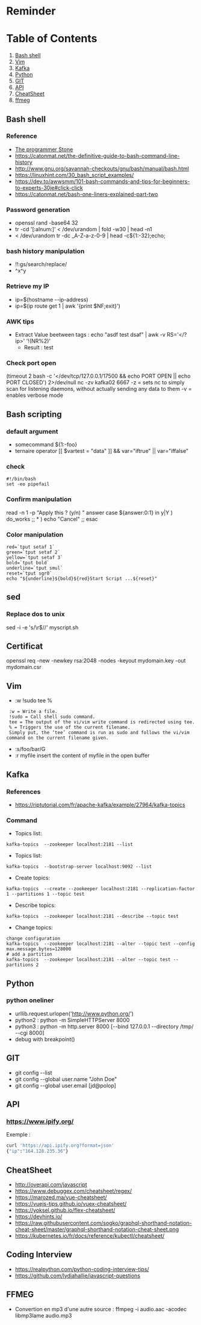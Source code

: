 # Reminder 

# Table of Contents
1. [Bash shell](#Bash)
2. [Vim](#Vim)
3. [Kafka](#Kafka)
4. [Python](#Python)
5. [GIT](#GIT)
6. [API](#API)
7. [CheatSheet](#CHEATSHEET)
8. [ffmeg](#FFMEG)
## Bash shell
### Reference
- [The programmer Stone](https://www.datapacrat.com/Opinion/Reciprocality/r0/index.html)
- https://catonmat.net/the-definitive-guide-to-bash-command-line-history
- http://www.gnu.org/savannah-checkouts/gnu/bash/manual/bash.html
- https://linuxhint.com/30_bash_script_examples/
- https://dev.to/awwsmm/101-bash-commands-and-tips-for-beginners-to-experts-30je#click-click
- https://catonmat.net/bash-one-liners-explained-part-two

### Password generation
- openssl rand -base64 32
- tr -cd '[:alnum:]' < /dev/urandom | fold -w30 | head -n1
- < /dev/urandom tr -dc _A-Z-a-z-0-9 | head -c${1:-32};echo;

### bash history manipulation
- !!:gs/search/replace/
- ^x^y

### Retrieve my IP
- ip=$(hostname --ip-address)
- ip=$(ip route get 1 | awk '{print $NF;exit}')

### AWK tips
- Extract Value beetween tags : echo "asdf <ip>test</ip> dsaf" | awk -v RS='</?ip>' '!(NR%2)'
  - Result : test

### Check port open
(timeout 2 bash -c '</dev/tcp/127.0.0.1/17500 && echo PORT OPEN || echo PORT CLOSED') 2>/dev/null
nc -zv kafka02 6667
-z = sets nc to simply scan for listening daemons, without actually sending any data to them
-v = enables verbose mode

## Bash scripting
### default argument
- somecommand ${1:-foo}
- ternaire operator [[ $vartest = "data" ]] && var="iftrue" || var="iffalse"
### check
```
#!/bin/bash
set -eo pipefail
```
### Confirm manipulation
read -n 1 -p "Apply this ? (y/n) " answer
case ${answer:0:1} in
    y|Y )
        do_works
    ;;
    * )
        echo "Cancel"
    ;;
esac

### Color manipulation
```
red=`tput setaf 1`
green=`tput setaf 2`
yellow=`tput setaf 3`
bold=`tput bold`
underline=`tput smul`
reset=`tput sgr0`
echo "${underline}${bold}${red}Start Script ...${reset}"
```
## sed 
### Replace dos to unix
sed -i -e 's/\r$//' myscript.sh

## Certificat
openssl req -new -newkey rsa:2048 -nodes -keyout mydomain.key -out mydomain.csr

## Vim

- :w !sudo tee %
```
 :w = Write a file.
 !sudo = Call shell sudo command.
 tee = The output of the vi/vim write command is redirected using tee.
 % = Triggers the use of the current filename.
 Simply put, the ‘tee’ command is run as sudo and follows the vi/vim command on the current filename given.
 ```
- :s/foo/bar/G
- :r myfile
insert the content of myfile in the open buffer

 ## Kafka
 ### References
 - https://riptutorial.com/fr/apache-kafka/example/27964/kafka-topics
 
 ### Command
 - Topics list:
 ```
 kafka-topics  --zookeeper localhost:2181 --list
 ```
 - Topics list:
 ```
 kafka-topics  --bootstrap-server localhost:9092 --list
 ```
 - Create topics:
 ```
 kafka-topics  --create --zookeeper localhost:2181 --replication-factor 1 --partitions 1 --topic test
 ```
 - Describe topics: 
 ```
 kafka-topics  --zookeeper localhost:2181 --describe --topic test
 ```
 - Change topics: 
 ```
 change configuration
kafka-topics  --zookeeper localhost:2181 --alter --topic test --config max.message.bytes=128000
# add a partition
kafka-topics  --zookeeper localhost:2181 --alter --topic test --partitions 2
```

## Python
### python oneliner 
- urllib.request.urlopen('http://www.python.org/')
- python2 : python -m SimpleHTTPServer 8000
- python3 : python -m http.server 8000 [--bind 127.0.0.1 --directory /tmp/ --cgi 8000]
- debug with breakpoint()


## GIT
- git config --list
- git config --global user.name "John Doe"
- git config --global user.email [jd@polop]


 ## API
 ### https://www.ipify.org/
 Exemple : 
 ```bash
 curl 'https://api.ipify.org?format=json' 
{"ip":"164.128.235.36"}
```
## CheatSheet
- http://overapi.com/javascript
- https://www.debuggex.com/cheatsheet/regex/
- https://marozed.ma/vue-cheatsheet/
- https://vuejs-tips.github.io/vuex-cheatsheet/
- https://yoksel.github.io/flex-cheatsheet/
- https://devhints.io/
- https://raw.githubusercontent.com/sogko/graphql-shorthand-notation-cheat-sheet/master/graphql-shorthand-notation-cheat-sheet.png
- https://kubernetes.io/fr/docs/reference/kubectl/cheatsheet/

## Coding Interview
- https://realpython.com/python-coding-interview-tips/
- https://github.com/lydiahallie/javascript-questions

## FFMEG
- Convertion en mp3 d'une autre source : ffmpeg -i audio.aac -acodec libmp3lame audio.mp3
